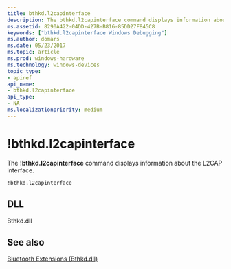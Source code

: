 ```yaml
---
title: bthkd.l2capinterface
description: The bthkd.l2capinterface command displays information about the L2CAP interface.
ms.assetid: 8290A422-04DD-427B-B816-85DD27F845C8
keywords: ["bthkd.l2capinterface Windows Debugging"]
ms.author: domars
ms.date: 05/23/2017
ms.topic: article
ms.prod: windows-hardware
ms.technology: windows-devices
topic_type:
- apiref
api_name:
- bthkd.l2capinterface
api_type:
- NA
ms.localizationpriority: medium
---
```


# !bthkd.l2capinterface


The **!bthkd.l2capinterface** command displays information about the L2CAP interface.

```
!bthkd.l2capinterface
```

## <span id="DLL"></span><span id="dll"></span>DLL


Bthkd.dll

## <span id="see_also"></span>See also


[Bluetooth Extensions (Bthkd.dll)](bluetooh-extensions--bthkd-dll-.md)

 

 






